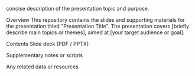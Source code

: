  concise description of the presentation topic and purpose.

Overview
This repository contains the slides and supporting materials for the presentation titled "Presentation Title". The presentation covers [briefly describe main topics or themes], aimed at [your target audience or goal].

Contents
Slide deck (PDF / PPTX)

Supplementary notes or scripts

Any related data or resources
